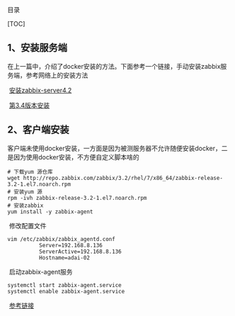 目录

[TOC]

##  1、安装服务端

​         在上一篇中，介绍了docker安装的方法。下面参考一个链接，手动安装zabbix服务端，参考网络上的安装方法

​         [安装zabbix-server4.2](https://www.jianshu.com/p/6afd6ecbd505)

​         [第3.4版本安装](https://blog.csdn.net/weixin_41927237/article/details/81712404)    

##  2、客户端安装       

​           客户端未使用docker安装，一方面是因为被测服务器不允许随便安装docker，二是因为使用docker安装，不方便自定义脚本啥的

```shell
# 下载yum 源仓库
wget http://repo.zabbix.com/zabbix/3.2/rhel/7/x86_64/zabbix-release-3.2-1.el7.noarch.rpm
# 安装yum 源
rpm -ivh zabbix-release-3.2-1.el7.noarch.rpm
# 安装zabbix
yum install -y zabbix-agent
```

​           修改配置文件

```shell
vim /etc/zabbix/zabbix_agentd.conf
          Server=192.168.8.136
          ServerActive=192.168.8.136
          Hostname=adai-02
```

​             启动zabbix-agent服务

```shell
systemctl start zabbix-agent.service 
systemctl enable zabbix-agent.service 
```

​             [参考链接](https://www.jianshu.com/p/8ee4517a9600)

  

​              







